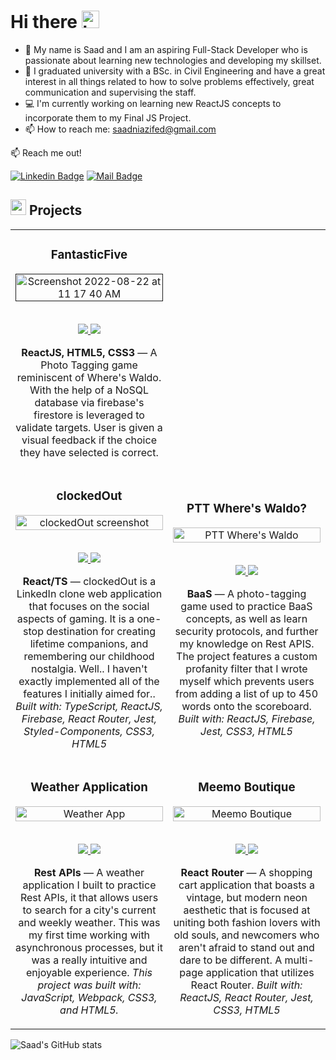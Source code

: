 # Hi there <img src="https://user-images.githubusercontent.com/1303154/88677602-1635ba80-d120-11ea-84d8-d263ba5fc3c0.gif" width="28px" height="28px" alt="hi">

- 🔭 My name is Saad and I am an aspiring Full-Stack Developer who is passionate about learning new technologies and developing my skillset.
- 🙆‍ I graduated university with a BSc. in Civil Engineering and have a great interest in all things related to how to solve problems effectively, great communication and supervising the staff.
- 💻 I'm currently working on learning new ReactJS concepts to incorporate them to my Final JS Project.
- 📫 How to reach me: saadniazifed@gmail.com

📫 Reach me out!

[![Linkedin Badge](https://img.shields.io/badge/-%40saadniazifed-blue?style=flat&labelColor=0e76a8&logo=linkedin&logoColor=white)](https://www.linkedin.com/in/saadniazifed/)
[![Mail Badge](<https://img.shields.io/badge/-saadniazifed(Gmail)-red?style=flat&labelColor=red&logo=gmail&logoColor=white>)]()

<h2 align="left"><img src="https://user-images.githubusercontent.com/1689092/172069493-07c346a5-6f3b-4274-9af7-7e2cd7554777.png" height=25px>   Projects</h2>

<table>
<tr>

   <td width="50%">
      <h3 align="center" color="white">FantasticFive</h3>
      <div align="center">  
         <a href='' target=_"blank">
          <img width="100%" alt="Screenshot 2022-08-22 at 11 17 40 AM" src="https://user-images.githubusercontent.com/86664192/185852314-2aacaa02-c7dd-4677-ac66-fa49c093b956.png">
         </a>
         <br>
         <br>
         <p>
            <a href="https://github.com/saadniazifed/Photo-Tagging-App" target="_blank">
               <img src="https://img.shields.io/badge/Code-lightgrey?style=for-the-badge&logo=github"/>
            </a>  
            <a href="https://saadniazifed.github.io/Photo-Tagging-App/" target="_blank">
               <img src="https://img.shields.io/badge/-demo-purple?style=for-the-badge&color=3C005A"/>
            </a>
         </p>
         <p><strong>ReactJS, HTML5, CSS3</strong> — A Photo Tagging game reminiscent of Where's Waldo. With the help of a NoSQL database via firebase's firestore is leveraged to validate targets. User is given a visual feedback if the choice they have selected is correct.</p>
      </div>
   </td>
   

   
   </tr>
   <tr>
      <td width="50%">
      <h3 align="center" color="white">clockedOut</h3>
      <div align="center">
         <a href="https://github.com/eltonbautista/odin-restaurant-page" target=_"blank">
            <img src="https://user-images.githubusercontent.com/94667178/184946194-7bd5f002-0ffa-4c80-a6a1-ce4b37662929.png" alt="clockedOut screenshot" width="100%"/>
         </a>
         <br>
         <br>
         <p>
            <a href="https://github.com/eltonbautista/clockedOut" target="_blank">
               <img src="https://img.shields.io/badge/Code-lightgrey?style=for-the-badge&logo=github"/>
            </a>  
            <a href="https://clocked-out.vercel.app/" target="_blank">
               <img src="https://img.shields.io/badge/-demo-purple?style=for-the-badge&color=3C005A"/>
            </a>
         </p>
         <p><strong>React/TS</strong> — clockedOut is a LinkedIn clone web application that focuses on the social aspects of gaming. It is a one-stop destination for creating lifetime companions, and remembering our childhood nostalgia. Well.. I haven't exactly implemented all of the features I initially aimed for.. <em>Built with: TypeScript, ReactJS, Firebase, React Router, Jest, Styled-Components, CSS3, HTML5</em></p>
      </div>
   </td>
   <td width="50%">
      <h3 align="center" color="white">PTT Where's Waldo?</h3>
      <div align="center">  
         <a href="https://ptt-waldo.netlify.app/" target=_"blank">
            <img src="https://user-images.githubusercontent.com/94667178/184946429-e50937e1-8c67-4d25-aa9b-d88bcf107296.png" alt="PTT Where's Waldo" width="100%"/>
         </a>
         <br>
         <br>
         <p>
            <a href="https://github.com/eltonbautista/ptt-waldo-app" target="_blank">
               <img src="https://img.shields.io/badge/Code-lightgrey?style=for-the-badge&logo=github"/>
            </a>  
            <a href="https://ptt-waldo.netlify.app/" target="_blank">
               <img src="https://img.shields.io/badge/-demo-purple?style=for-the-badge&color=3C005A"/>
            </a>
         </p>
         <p><strong>BaaS</strong> — A photo-tagging game used to practice BaaS concepts, as well as learn security protocols, and further my knowledge on Rest APIS. The project features a custom profanity filter that I wrote myself which prevents users from adding a list of up to 450 words onto the scoreboard. <em>Built with: ReactJS, Firebase, Jest, CSS3, HTML5</em></p>
      </div>
   </td>
   </tr>
    <tr>
   <td width="50%">
      <h3 align="center" color="white">Weather Application</h3>
      <div align="center">  
         <a href="https://eltonbautista.github.io/odin-weather-app/" target=_"blank">
            <img src="https://user-images.githubusercontent.com/94667178/161541267-2ea13e17-ef8d-4aae-a0a2-fc4963508741.png" alt="Weather App" width="100%"/>
         </a>
         <br>
         <br>
         <p>
            <a href="https://github.com/eltonbautista/odin-weather-app" target="_blank">
               <img src="https://img.shields.io/badge/Code-lightgrey?style=for-the-badge&logo=github"/>
            </a>  
            <a href="https://eltonbautista.github.io/odin-weather-app/" target="_blank">
               <img src="https://img.shields.io/badge/-demo-purple?style=for-the-badge&color=3C005A"/>
            </a>
         </p>
         <p><strong>Rest APIs</strong> — A weather application I built to practice Rest APIs, it that allows users to search for a city's current and weekly weather. This was my first time working with asynchronous processes, but it was a really intuitive and enjoyable experience. <em>This project was built with: JavaScript, Webpack, CSS3, and HTML5.</em></p>
      </div>
   </td>

<td width="50%">
      <h3 align="center" color="white">Meemo Boutique</h3>
      <div align="center">  
         <a href='https://meemo-boutique.vercel.app/' target=_"blank">
            <img src="https://user-images.githubusercontent.com/94667178/184945995-25e95c64-4192-4636-afc9-73dc2057ef18.png" alt="Meemo Boutique" width="100%"/>
         </a>
         <br>
         <br>
         <p>
            <a href="https://github.com/eltonbautista/react-shopping-cart" target="_blank">
               <img src="https://img.shields.io/badge/Code-lightgrey?style=for-the-badge&logo=github"/>
            </a>  
            <a href="https://meemo-boutique.netlify.app/" target="_blank">
               <img src="https://img.shields.io/badge/-demo-purple?style=for-the-badge&color=3C005A"/>
            </a>
         </p>
         <p><strong>React Router</strong> — A shopping cart application that boasts a vintage, but modern neon aesthetic that is focused at uniting both  fashion lovers with old souls, and newcomers who aren't afraid to stand out and dare to be different. A multi-page application that utilizes React Router. <em>Built with: ReactJS, React Router, Jest, CSS3, HTML5</em></p>
      </div>
   </td>

   </tr>
</table>


![Saad's GitHub stats](https://github-readme-stats.vercel.app/api?username=saadniazifed&theme=radical&show_icons=true)

<!--
**saadniazifed/saadniazifed** is a ✨ _special_ ✨ repository because its `README.md` (this file) appears on your GitHub profile.

Here are some ideas to get you started:

- 🔭 I’m currently working on ...
- 🌱 I’m currently learning ...
- 👯 I’m looking to collaborate on ...
- 🤔 I’m looking for help with ...
- 💬 Ask me about ...
- 📫 How to reach me: ...
- 😄 Pronouns: ...
- ⚡ Fun fact: ...
-->
